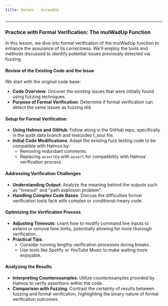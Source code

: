 ```yaml
---
title: Halmos - mulwadUp
---
```


---


### Practice with Formal Verification: The mulWadUp Function

In this lesson, we dive into formal verification of the mulWadUp function to enhance the assurance of its correctness. We'll employ the tools and methods discussed to identify potential issues previously detected via fuzzing.

#### Review of the Existing Code and the Issue
We start with the original code base:
- **Code Overview**: Uncover the existing issues that were initially found using fuzzing techniques.
- **Purpose of Formal Verification**: Determine if formal verification can detect the same issues as fuzzing did.

#### Setup for Formal Verification
- **Using Halmos and GitHub**: Follow along in the GitHub repo, specifically in the audit data branch and testcodes t_soul file.
- **Initial Code Modifications**: Adapt the existing fuzz testing code to be compatible with Halmos by:
  - Removing redundant comments.
  - Replacing `assertEq` with `assert` for compatibility with Halmos' verification process.


#### Addressing Verification Challenges
- **Understanding Output**: Analyze the meaning behind the outputs such as "timeout" and "path explosion problem".
- **Handling Complex Code Bases**: Discuss the difficulties formal verification tools face with complex or conditional-heavy code.

#### Optimizing the Verification Process
- **Adjusting Timeouts**: Learn how to modify command line inputs to extend or remove time limits, potentially allowing for more thorough verification.
- **Practical Tips**:
  - Consider running lengthy verification processes during breaks.
  - Use tools like Spotify or YouTube Music to make waiting more enjoyable.

#### Analyzing the Results
- **Interpreting Counterexamples**: Utilize counterexamples provided by Halmos to verify assertions within the code.
- **Comparison with Fuzzing**: Contrast the certainty of results between fuzzing and formal verification, highlighting the binary nature of formal verification outcomes.
